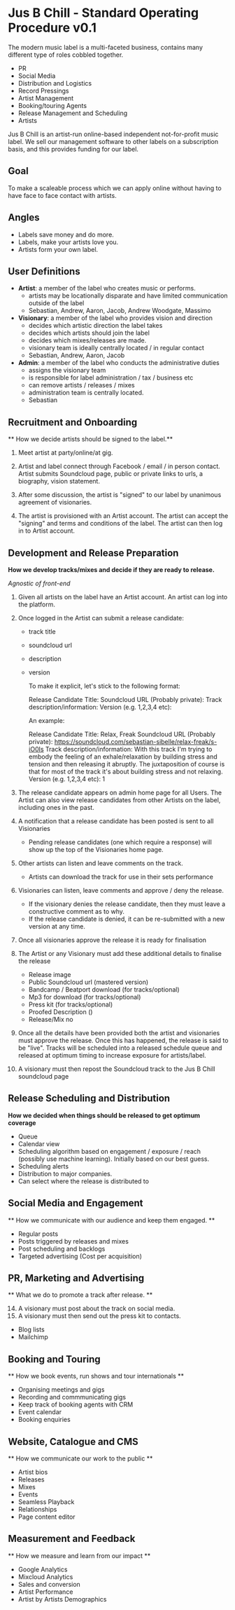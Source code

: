 # Jus B Chill - Standard Operating Procedure v0.1

The modern music label is a multi-faceted business, contains many different type of roles cobbled together. 

- PR
- Social Media
- Distribution and Logistics
- Record Pressings
- Artist Management
- Booking/touring Agents
- Release Management and Scheduling
- Artists

Jus B Chill is an artist-run online-based independent not-for-profit music label. We sell our management software to other labels on a subscription basis, and this provides funding for our label.

## Goal

To make a scaleable process which we can apply online without having to have face to face contact with artists. 

## Angles

- Labels save money and do more.
- Labels, make your artists love you.
- Artists form your own label.

## User Definitions

- **Artist**: a member of the label who creates music or performs. 
 	- artists may be locationally disparate and have limited communication outside of the label 
 	- Sebastian, Andrew, Aaron, Jacob, Andrew Woodgate, Massimo
- **Visionary**: a member of the label who provides vision and direction
	- decides which artistic direction the label takes
	- decides which artists should join the label
	- decides which mixes/releases are made. 
	- visionary team is ideally centrally located / in regular contact 
	- Sebastian, Andrew, Aaron, Jacob 
- **Admin**: a member of the label who conducts the administrative duties
	- assigns the visionary team
	- is responsible for label administration / tax / business etc
	- can remove artists / releases / mixes
	- administration team is centrally located. 
	- Sebastian

## Recruitment and Onboarding

** How we decide artists should be signed to the label.**

1. Meet artist at party/online/at gig.

1. Artist and label connect through Facebook / email / in person contact.
Artist submits Soundcloud page, public or private links to urls, a biography, vision statement. 

2. After some discussion, the artist is "signed" to our label by unanimous agreement of visionaries. 

3. The artist is provisioned with an Artist account. The artist can accept the "signing" and terms and conditions of the label. The artist can then log in to Artist account.

## Development and Release Preparation

**How we develop tracks/mixes and decide if they are ready to release.**

*Agnostic of front-end*

1. Given all artists on the label have an Artist account. An artist can log into the platform.

1. Once logged in the Artist can submit a release candidate:
	- track title
	- soundcloud url
	- description
	- version

		To make it explicit, let's stick to the following format: 

		Release Candidate
		Title: 
		Soundcloud URL (Probably private): 
		Track description/information: 
		Version (e.g. 1,2,3,4 etc): 

		An example:

		Release Candidate
		Title: Relax, Freak
		Soundcloud URL (Probably private): https://soundcloud.com/sebastian-sibelle/relax-freak/s-iO0Is
		Track description/information: With this track I'm trying to embody the feeling of an exhale/relaxation by building stress and tension and then releasing it abruptly. The juxtaposition of course is that for most of the track it's about building stress and not relaxing. 
		Version (e.g. 1,2,3,4 etc): 1


5. The release candidate appears on admin home page for all Users. The Artist can also view release candidates from other Artists on the label, including ones in the past.

6. A notification that a release candidate has been posted is sent to all Visionaries
	- Pending release candidates (one which require a response) will show up the top of the Visionaries home page.
7. Other artists can listen and leave comments on the track.
	- Artists can download the track for use in their sets performance
8. Visionaries can listen, leave comments and approve / deny the release.
	- If the visionary denies the release candidate, then they must leave a constructive comment as to why.
	- If the release candidate is denied, it can be re-submitted with a new version at any time.
10. Once all visionaries approve the release it is ready for finalisation
11. The Artist or any Visionary must add these additional details to finalise the release
 	- Release image
 	- Public Soundcloud url (mastered version)
 	- Bandcamp / Beatport download (for tracks/optional)
 	- Mp3 for download (for tracks/optional)
 	- Press kit (for tracks/optional)
 	- Proofed Description ()
 	- Release/Mix no

12. Once all the details have been provided both the artist and visionaries must approve the release. Once this has happened, the release is said to be "live". Tracks will be scheduled into a released schedule queue and released at optimum timing to increase exposure for artists/label. 

13. A visionary must then repost the Soundcloud track to the Jus B Chill soundcloud page

## Release Scheduling and Distribution

**How we decided when things should be released to get optimum coverage**

- Queue
- Calendar view
- Scheduling algorithm based on engagement / exposure / reach (possibly use machine learning). Initially based on our best guess. 
- Scheduling alerts
- Distribution to major companies.
- Can select where the release is distributed to

## Social Media and Engagement

** How we communicate with our audience and keep them engaged. **

- Regular posts                     
- Posts triggered by releases and mixes
- Post scheduling and backlogs
- Targeted advertising (Cost per acquisition)

## PR, Marketing and Advertising

** What we do to promote a track after release. **

14. A visionary must post about the track on social media.
14. A visionary must then send out the press kit to contacts.
- Blog lists
- Mailchimp

## Booking and Touring

** How we book events, run shows and tour internationals **
<!--Talk to Em Hamilton about touring-->

- Organising meetings and gigs
- Recording and commmunicating gigs
- Keep track of booking agents with CRM
- Event calendar
- Booking enquiries

## Website, Catalogue and CMS

** How we communicate our work to the public **

- Artist bios
- Releases
- Mixes
- Events
- Seamless Playback
- Relationships
- Page content editor

## Measurement and Feedback

** How we measure and learn from our impact **
<!-- Useful for applying for grants -->

- Google Analytics
- Mixcloud Analytics
- Sales and conversion
- Artist Performance
- Artist by Artists Demographics